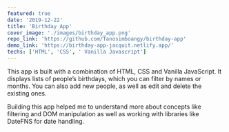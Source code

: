 ```yaml
---
featured: true
date: '2019-12-22'
title: 'Birthday App'
cover_image: './images/birthday_app.png'
repo_link: 'https://github.com/Tanosimboangy/birthday-app'
demo_link: 'https://birthday-app-jacquit.netlify.app/'
techs: ['HTML', 'CSS', ' Vanilla Javascript']
---
```


This app is built with a combination of HTML, CSS and Vanilla JavaScript. It displays lists of people’s birthdays, which you can filter by names or months. You can also add new people, as well as edit and delete the existing ones.

Building this app helped me to understand more about concepts like filtering and DOM manipulation as well as working with libraries like DateFNS for date handling.

